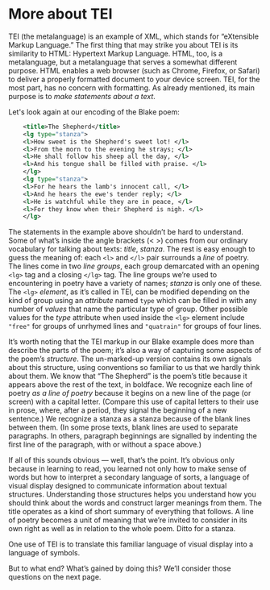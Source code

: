 # More about TEI

TEI (the metalanguage) is an example of XML, which stands for “eXtensible Markup Language.” The first thing that may strike you about TEI is its similarity to HTML: Hypertext Markup Language. HTML, too, is a metalanguage, but a metalanguage that serves a somewhat different purpose. HTML enables a web browser (such as Chrome, Firefox, or Safari) to deliver a properly formatted document to your device screen. TEI, for the most part, has no concern with formatting. As already mentioned, its main purpose is to *make statements about a text*.

Let's look again at our encoding of the Blake poem:

```xml
    <title>The Shepherd</title>
    <lg type="stanza">
    <l>How sweet is the Shepherd's sweet lot! </l>
    <l>From the morn to the evening he strays; </l>
    <l>He shall follow his sheep all the day, </l>
    <l>And his tongue shall be filled with praise. </l>
    </lg>
    <lg type="stanza">
    <l>For he hears the lamb's innocent call, </l>
    <l>And he hears the ewe's tender reply; </l>
    <l>He is watchful while they are in peace, </l>
    <l>For they know when their Shepherd is nigh. </l>
    </lg>
```

The statements in the example above shouldn’t be hard to understand. Some of what’s inside the angle brackets (&lt; &gt;) comes from our ordinary vocabulary for talking about texts: *title*, *stanza*. The rest is easy enough to guess the meaning of: each `<l>` and `</l>` pair surrounds a *line* of poetry. The lines come in two *line groups*, each group demarcated with an opening `<lg>` tag and a closing `</lg>` tag. The line groups we’re used to encountering in poetry have a variety of names; *stanza* is only one of these. The `<lg>` *element*, as it’s called in TEI, can be modified depending on the kind of group using an *attribute* named `type` which can be filled in with any number of *values* that name the particular type of group. Other possible values for the *type* attribute when used inside the `<lg>` element include `"free"` for groups of unrhymed lines and `"quatrain"` for groups of four lines.

It’s worth noting that the TEI markup in our Blake example does more than describe the parts of the poem; it’s also a way of capturing some aspects of the poem’s *structure*. The un-marked-up version contains its own signals about this structure, using conventions so familiar to us that we hardly think about them. We know that “The Shepherd” is the poem’s title because it appears above the rest of the text, in boldface. We recognize each line of poetry *as a line of poetry* because it begins on a new line of the page (or screen) with a capital letter. (Compare this use of capital letters to their use in prose, where, after a period, they signal the beginning of a new sentence.) We recognize a stanza as a stanza because of the blank lines between them. (In some prose texts, blank lines are used to separate paragraphs. In others, paragraph beginnings are signalled by indenting the first line of the paragraph, with or without a space above.)

If all of this sounds obvious — well, that’s the point. It’s obvious only because in learning to read, you learned not only how to make sense of words but how to interpret a secondary language of sorts, a language of visual display designed to communicate information about textual structures. Understanding those structures helps you understand how you should think about the words and construct larger meanings from them. The title operates as a kind of short summary of everything that follows. A line of poetry becomes a unit of meaning that we’re invited to consider in its own right as well as in relation to the whole poem. Ditto for a stanza.

One use of TEI is to translate this familiar language of visual display into a language of symbols.

But to what end? What’s gained by doing this? We’ll consider those questions on the next page.
